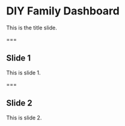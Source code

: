 # DIY Family Dashboard

This is the title slide.

===

## Slide 1

This is slide 1.

===

## Slide 2

This is slide 2.
